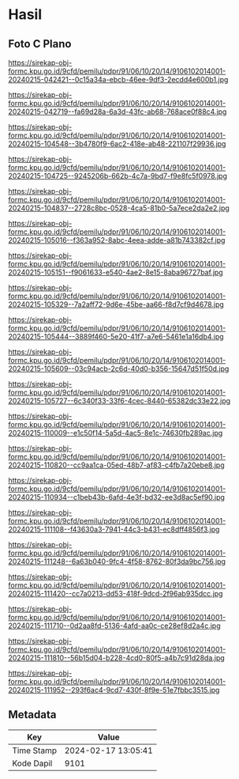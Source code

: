 # Hasil

## Foto C Plano

https://sirekap-obj-formc.kpu.go.id/9cfd/pemilu/pdpr/91/06/10/20/14/9106102014001-20240215-042421--0c15a34a-ebcb-46ee-9df3-2ecdd4e600b1.jpg

https://sirekap-obj-formc.kpu.go.id/9cfd/pemilu/pdpr/91/06/10/20/14/9106102014001-20240215-042719--fa69d28a-6a3d-43fc-ab68-768ace0f88c4.jpg

https://sirekap-obj-formc.kpu.go.id/9cfd/pemilu/pdpr/91/06/10/20/14/9106102014001-20240215-104548--3b4780f9-6ac2-418e-ab48-221107f29936.jpg

https://sirekap-obj-formc.kpu.go.id/9cfd/pemilu/pdpr/91/06/10/20/14/9106102014001-20240215-104725--9245206b-662b-4c7a-9bd7-f9e8fc5f0978.jpg

https://sirekap-obj-formc.kpu.go.id/9cfd/pemilu/pdpr/91/06/10/20/14/9106102014001-20240215-104837--2728c8bc-0528-4ca5-81b0-5a7ece2da2e2.jpg

https://sirekap-obj-formc.kpu.go.id/9cfd/pemilu/pdpr/91/06/10/20/14/9106102014001-20240215-105016--f363a952-8abc-4eea-adde-a81b743382cf.jpg

https://sirekap-obj-formc.kpu.go.id/9cfd/pemilu/pdpr/91/06/10/20/14/9106102014001-20240215-105151--f9061633-e540-4ae2-8e15-8aba96727baf.jpg

https://sirekap-obj-formc.kpu.go.id/9cfd/pemilu/pdpr/91/06/10/20/14/9106102014001-20240215-105329--7a2aff72-9d6e-45be-aa66-f8d7cf9d4678.jpg

https://sirekap-obj-formc.kpu.go.id/9cfd/pemilu/pdpr/91/06/10/20/14/9106102014001-20240215-105444--3889f460-5e20-41f7-a7e6-5461e1a16db4.jpg

https://sirekap-obj-formc.kpu.go.id/9cfd/pemilu/pdpr/91/06/10/20/14/9106102014001-20240215-105609--03c94acb-2c6d-40d0-b356-15647d51f50d.jpg

https://sirekap-obj-formc.kpu.go.id/9cfd/pemilu/pdpr/91/06/10/20/14/9106102014001-20240215-105727--6c340f33-33f6-4cec-8440-65382dc33e22.jpg

https://sirekap-obj-formc.kpu.go.id/9cfd/pemilu/pdpr/91/06/10/20/14/9106102014001-20240215-110009--e1c50f14-5a5d-4ac5-8e1c-74630fb289ac.jpg

https://sirekap-obj-formc.kpu.go.id/9cfd/pemilu/pdpr/91/06/10/20/14/9106102014001-20240215-110820--cc9aa1ca-05ed-48b7-af83-c4fb7a20ebe8.jpg

https://sirekap-obj-formc.kpu.go.id/9cfd/pemilu/pdpr/91/06/10/20/14/9106102014001-20240215-110934--c1beb43b-6afd-4e3f-bd32-ee3d8ac5ef90.jpg

https://sirekap-obj-formc.kpu.go.id/9cfd/pemilu/pdpr/91/06/10/20/14/9106102014001-20240215-111108--f43630a3-7941-44c3-b431-ec8dff4856f3.jpg

https://sirekap-obj-formc.kpu.go.id/9cfd/pemilu/pdpr/91/06/10/20/14/9106102014001-20240215-111248--6a63b040-9fc4-4f58-8762-80f3da9bc756.jpg

https://sirekap-obj-formc.kpu.go.id/9cfd/pemilu/pdpr/91/06/10/20/14/9106102014001-20240215-111420--cc7a0213-dd53-418f-9dcd-2f96ab935dcc.jpg

https://sirekap-obj-formc.kpu.go.id/9cfd/pemilu/pdpr/91/06/10/20/14/9106102014001-20240215-111710--0d2aa8fd-5136-4afd-aa0c-ce28ef8d2a4c.jpg

https://sirekap-obj-formc.kpu.go.id/9cfd/pemilu/pdpr/91/06/10/20/14/9106102014001-20240215-111810--56b15d04-b228-4cd0-80f5-a4b7c91d28da.jpg

https://sirekap-obj-formc.kpu.go.id/9cfd/pemilu/pdpr/91/06/10/20/14/9106102014001-20240215-111952--293f6ac4-9cd7-430f-8f9e-51e7fbbc3515.jpg


## Metadata

| Key        | Value               |
| ---------- | ------------------- |
| Time Stamp | 2024-02-17 13:05:41 |
| Kode Dapil | 9101                |



